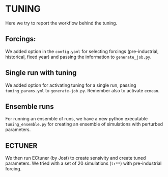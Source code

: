 # TUNING

Here we try to report the workflow behind the tuning.

## Forcings:
We added option in the `config.yaml` for selecting forcings (pre-industrial, historical, fixed year) and passing the information to `generate_job.py`.

## Single run with tuning
We added option for activating tuning for a single run, passing `tuning_params.yml` to `generate-job.py`. 
Remember also to activate `ecmean`.

## Ensemble runs
For running an ensemble of runs, we have a new python executable `tuning_ensemble.py`  for creating an ensemble of simulations with perturbed parameters.

## ECTUNER
We then run ECtuner (by Jost) to create sensivity and create tuned parameters. We tried with a set of 20 simulations (`lr**`) with pre-industrial forcing.